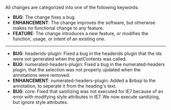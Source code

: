 All changes are categorized into one of the following keywords:

- **BUG**: The change fixes a bug.
- **ENHANCEMENT**: The change improves the software, but otherwise makes no
                   functional change to any feature.
- **FEATURE**: The change introduces a new feature, or modifies the function,
               usage, or intent of an existing one.

----


- **BUG**: headerids-plugin: Fixed a bug in the headerids plugin that the ids were not generated when the getContents was called.
- **BUG**: numerated-headers-plugin: Fixed a bug in the numerated-headers plugin, that the selection was not properly updated when the annotations were removed.
- **ENHANCEMENT**: numerated-headers-plugin: Added a &nbsp to the annotation, to seperate it from the heading's text.
- **BUG**: core: Fixed that sanitizing was not executed for IE7 because of an error with modifying style attributes in IE7. We now execute sanitizing, but ignore style attributes.
